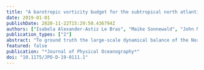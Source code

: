 ```yaml
---
title: "A barotropic vorticity budget for the subtropical north atlantic based on observations"
date: 2019-01-01
publishDate: 2020-11-22T15:29:50.436794Z
authors: ["Isabela Alexander-Astiz Le Bras", "Maike Sonnewald", "John M. Toole"]
publication_types: ["2"]
abstract: "To ground truth the large-scale dynamical balance of the North Atlantic subtropical gyre with observations, a barotropic vorticity budget is constructed in the ECCO state estimate and compared with hydrographic observations and wind stress data products. The hydrographic dataset at the center of this work is the A22 WOCE section, which lies along 668W and creates a closed volume with the North and South American coasts to its west. The planetary vorticity flux across A22 is quantified, providing a metric for the net meridional flow in the western subtropical gyre. The wind stress forcing over the subtropical gyre to the west and east of the A22 section is calculated from several wind stress data products. These observational budget terms are found to be consistent with an approximate barotropic Sverdrup balance in the eastern subtropical gyre and are on the same order as budget terms in the ECCO state estimate. The ECCO vorticity budget is closed by bottom pressure torques in the western subtropical gyre, which is consistent with previous studies. In sum, the analysis provides observational ground truth for the North Atlantic subtropical vorticity balance and explores the seasonal variability of this balance for the first time using the ECCO state estimate. This balance is found to hold on monthly time scales in ECCO, suggesting that the integrated subtropical gyre responds to forcing through fast barotropic adjustment."
featured: false
publication: "*Journal of Physical Oceanography*"
doi: "10.1175/JPO-D-19-0111.1"
---
```


